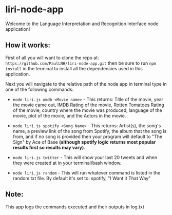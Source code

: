 # liri-node-app

Welcome to the Language Interpretation and Recognition Interface node application!

## How it works:

First of all you will want to clone the repo at: `https://github.com/PaulLNH/liri-node-app.git` then be sure to run `npm install` in the terminal to install all the dependencies used in this application.

Next you will navigate to the relative path of the node app in terminal type in one of the following commands:

* `node liri.js omdb <Movie name>` - This returns: Title of the movie, year the movie came out, IMDB Rating of the movie, Rotten Tomatoes Rating of the movie, country where the movie was produced, language of the movie, plot of the movie, and the Actors in the movie.

* `node liri.js spotify <Song Name>` - This returns: Artist(s), the song's name, a preview link of the song from Spotify, the album that the song is from, and if no song is provided then your program will default to "The Sign" by Ace of Base **(although spotify logic returns most popular results first so results may vary)**.

* `node liri.js twitter` - This will show your last 20 tweets and when they were created at in your terminal/bash window.

* `node liri.js random` - This will run whatever command is listed in the random.txt file. By default it's set to: spotify, "I Want it That Way"

## Note:

This app logs the commands executed and their outputs in log.txt
